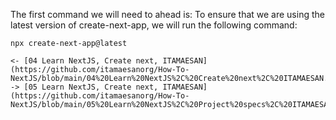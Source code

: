The first command we will need to ahead is:
To ensure that we are using the latest version of create-next-app, we will run the following command:

    npx create-next-app@latest

    <- [04 Learn NextJS, Create next, ITAMAESAN](https://github.com/itamaesanorg/How-To-NextJS/blob/main/04%20Learn%20NextJS%2C%20Create%20next%2C%20ITAMAESAN.md)
    -> [05 Learn NextJS, Create next, ITAMAESAN](https://github.com/itamaesanorg/How-To-NextJS/blob/main/05%20Learn%20NextJS%2C%20Project%20specs%2C%20ITAMAESAN.md)
